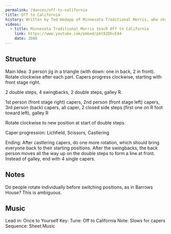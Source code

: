 ```yaml
---
permalink: /dances/off-to-california
title: Off to California
history: Written by Ted Hodapp of Minnesota Traditional Morris, who shared an instructional video in 2008.  It was discovered by Windham in 2020 during the COVID-19 pandemic, and started being incorporated into the repertoire beginning summer 2022.  Some styling elements are different between Windham and Minnesota Traditional Morris, most notably in the capers.
videos:
  - title: Minnesota Traditional Morris teach Off to California
    link: https://www.youtube.com/embed/pbt82DhcE44
    date: 2008
---
```


## Structure

Main Idea: 3 person jig in a triangle (with down: one in back, 2 in front).  Rotate clockwise after each part. Capers progress clockwise, starting with front stage right.

2 double steps, 4 swingbacks, 2 double steps, galley R.

1st person (front stage right) capers, 2nd person (front stage left) capers, 3rd person (back) capers, all caper, 2 closed side steps (first one on R foot toward left), galley R

Rotate clockwise to new position at start of double steps.

Caper progression: Lichfield, Scissors, Castlering

Ending: After castlering capers, do one more rotation, which should bring everyone back to their starting positions.  After the swingbacks, the back person moves all the way up on the double steps to form a line at front.  Instead of galley, end with 4 single capers.

## Notes
Do people rotate individually before switching positions, as in Barrows House?  This is ambiguous.

## Music
Lead in: Once to Yourself
Key:
Tune: Off to California
Note: Slows for capers
Sequence:
Sheet Music
